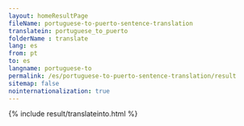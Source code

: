 ```yaml
---
layout: homeResultPage
fileName: portuguese-to-puerto-sentence-translation
translatein: portuguese_to_puerto
folderName : translate
lang: es
from: pt
to: es
langname: portuguese-to
permalink: /es/portuguese-to-puerto-sentence-translation/result
sitemap: false
nointernationalization: true
---
```

{% include result/translateinto.html %}

<script src="/js/result/translation.js" data-foldername="{{page.folderName}}" data-lang="{{page.lang}}"></script>

